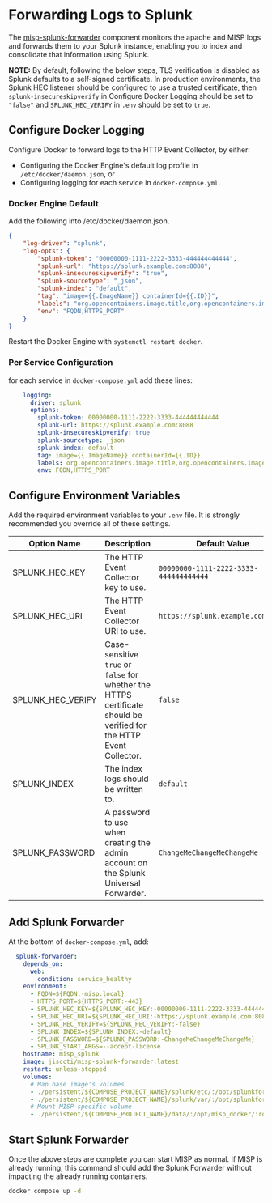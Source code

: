 <!--
SPDX-FileCopyrightText: 2024 Jisc Services Limited
SPDX-FileContributor: Clive Bream
SPDX-FileContributor: Joe Pitt

SPDX-License-Identifier: GPL-3.0-only
-->

# Forwarding Logs to Splunk

The [misp-splunk-forwarder](https://hub.docker.com/r/jisccti/misp-splunk-forwarder) component
monitors the apache and MISP logs and forwards them to your Splunk instance, enabling you to index
and consolidate that information using Splunk.

**NOTE:** By default, following the below steps, TLS verification is disabled as Splunk defaults to
a self-signed certificate. In production environments, the Splunk HEC listener should be configured
to use a trusted certificate, then `splunk-insecureskipverify` in Configure Docker Logging should be
set to `"false"` and `SPLUNK_HEC_VERIFY` in `.env` should be set to `true`.

## Configure Docker Logging

Configure Docker to forward logs to the HTTP Event Collector, by either:

- Configuring the Docker Engine's default log profile in `/etc/docker/daemon.json`, or
- Configuring logging for each service in `docker-compose.yml`.

### Docker Engine Default

Add the following into /etc/docker/daemon.json.

```json
{
    "log-driver": "splunk",
    "log-opts": {
        "splunk-token": "00000000-1111-2222-3333-444444444444",
        "splunk-url": "https://splunk.example.com:8088",
        "splunk-insecureskipverify": "true",
        "splunk-sourcetype": "_json",
        "splunk-index": "default",
        "tag": "image={{.ImageName}} containerId={{.ID}}",
        "labels": "org.opencontainers.image.title,org.opencontainers.image.version",
        "env": "FQDN,HTTPS_PORT"
    }
}
```

Restart the Docker Engine with `systemctl restart docker`.

### Per Service Configuration

for each service in `docker-compose.yml` add these lines:

```yaml
    logging:
      driver: splunk
      options:
        splunk-token: 00000000-1111-2222-3333-444444444444
        splunk-url: https://splunk.example.com:8088
        splunk-insecureskipverify: true
        splunk-sourcetype: _json
        splunk-index: default
        tag: image={{.ImageName}} containerId={{.ID}}
        labels: org.opencontainers.image.title,org.opencontainers.image.version
        env: FQDN,HTTPS_PORT
```

## Configure Environment Variables

Add the required environment variables to your `.env` file. It is strongly recommended you override
all of these settings.

| Option Name | Description | Default Value |
|-------------|-------------|---------------|
| SPLUNK_HEC_KEY | The HTTP Event Collector key to use. | `00000000-1111-2222-3333-444444444444` |
| SPLUNK_HEC_URI | The HTTP Event Collector URI to use. | `https://splunk.example.com:8088` |
| SPLUNK_HEC_VERIFY | Case-sensitive `true` or `false` for whether the HTTPS certificate should be verified for the HTTP Event Collector. | `false` |
| SPLUNK_INDEX | The index logs should be written to. | `default` |
| SPLUNK_PASSWORD | A password to use when creating the admin account on the Splunk Universal Forwarder. | `ChangeMeChangeMeChangeMe` |

## Add Splunk Forwarder 

At the bottom of `docker-compose.yml`, add:

```yaml
  splunk-forwarder:
    depends_on:
      web:
        condition: service_healthy
    environment:
      - FQDN=${FQDN:-misp.local}
      - HTTPS_PORT=${HTTPS_PORT:-443}
      - SPLUNK_HEC_KEY=${SPLUNK_HEC_KEY:-00000000-1111-2222-3333-444444444444}
      - SPLUNK_HEC_URI=${SPLUNK_HEC_URI:-https://splunk.example.com:8088}
      - SPLUNK_HEC_VERIFY=${SPLUNK_HEC_VERIFY:-false}
      - SPLUNK_INDEX=${SPLUNK_INDEX:-default}
      - SPLUNK_PASSWORD=${SPLUNK_PASSWORD:-ChangeMeChangeMeChangeMe}
      - SPLUNK_START_ARGS=--accept-license
    hostname: misp_splunk
    image: jisccti/misp-splunk-forwarder:latest
    restart: unless-stopped
    volumes:
      # Map base image's volumes
      - ./persistent/${COMPOSE_PROJECT_NAME}/splunk/etc/:/opt/splunkforwarder/etc/
      - ./persistent/${COMPOSE_PROJECT_NAME}/splunk/var/:/opt/splunkforwarder/var/
      # Mount MISP-specific volume
      - ./persistent/${COMPOSE_PROJECT_NAME}/data/:/opt/misp_docker/:ro
```

## Start Splunk Forwarder

Once the above steps are complete you can start MISP as normal. If MISP is already running, this
command should add the Splunk Forwarder without impacting the already running containers.

```sh
docker compose up -d
```
